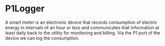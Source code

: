 # P1Logger
A smart meter is an electronic device that records consumption of electric energy in intervals of an hour or less and communicates that information at least daily back to the utility for monitoring and billing. Via the P1 port of the device we can log the consumption. 
